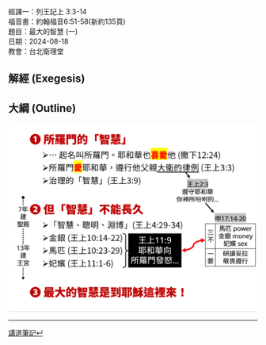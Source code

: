 經課一：列王記上 3:3-14  
福音書：約翰福音6:51-58(新約135頁)  
題目：最大的智慧 (一)  
日期：2024-08-18  
教會：台北衛理堂  



## 解經 (Exegesis)




## 大綱 (Outline)
![images/1Ki.3.3-14.outline.png](images/1Ki.3.3-14.outline.png)️


---


[講道筆記↵](README.md)